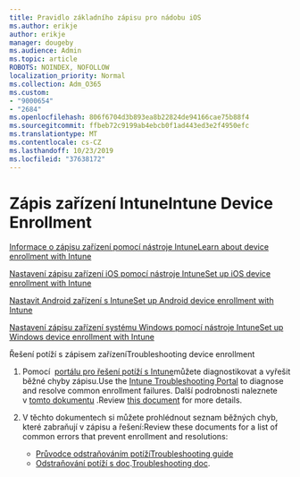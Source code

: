 ```yaml
---
title: Pravidlo základního zápisu pro nádobu iOS
ms.author: erikje
author: erikje
manager: dougeby
ms.audience: Admin
ms.topic: article
ROBOTS: NOINDEX, NOFOLLOW
localization_priority: Normal
ms.collection: Adm_O365
ms.custom:
- "9000654"
- "2684"
ms.openlocfilehash: 806f6704d3b893ea8b22824de94166cae75b88f4
ms.sourcegitcommit: ffbeb72c9199ab4ebcb0f1ad443ed3e2f4950efc
ms.translationtype: MT
ms.contentlocale: cs-CZ
ms.lasthandoff: 10/23/2019
ms.locfileid: "37638172"
---
```

# <a name="intune-device-enrollment"></a><span data-ttu-id="c6ff8-102">Zápis zařízení Intune</span><span class="sxs-lookup"><span data-stu-id="c6ff8-102">Intune Device Enrollment</span></span>

[<span data-ttu-id="c6ff8-103">Informace o zápisu zařízení pomocí nástroje Intune</span><span class="sxs-lookup"><span data-stu-id="c6ff8-103">Learn about device enrollment with Intune</span></span>](https://docs.microsoft.com/intune/enrollment/device-enrollment)

[<span data-ttu-id="c6ff8-104">Nastavení zápisu zařízení iOS pomocí nástroje Intune</span><span class="sxs-lookup"><span data-stu-id="c6ff8-104">Set up iOS device enrollment with Intune</span></span>](https://docs.microsoft.com/intune/enrollment/ios-enroll)

[<span data-ttu-id="c6ff8-105">Nastavit Android zařízení s Intune</span><span class="sxs-lookup"><span data-stu-id="c6ff8-105">Set up Android device enrollment with Intune</span></span>](https://docs.microsoft.com/intune/android-enroll)

[<span data-ttu-id="c6ff8-106">Nastavení zápisu zařízení systému Windows pomocí nástroje Intune</span><span class="sxs-lookup"><span data-stu-id="c6ff8-106">Set up Windows device enrollment with Intune</span></span>](https://docs.microsoft.com/intune/windows-enroll)

<span data-ttu-id="c6ff8-107">Řešení potíží s zápisem zařízení</span><span class="sxs-lookup"><span data-stu-id="c6ff8-107">Troubleshooting device enrollment</span></span>

1. <span data-ttu-id="c6ff8-108">Pomocí  [portálu pro řešení potíží s Intune](https://devicemanagement.microsoft.com/#blade/Microsoft_Intune_DeviceSettings/TroubleshootBlade)můžete diagnostikovat a vyřešit běžné chyby zápisu.</span><span class="sxs-lookup"><span data-stu-id="c6ff8-108">Use the [Intune Troubleshooting Portal](https://devicemanagement.microsoft.com/#blade/Microsoft_Intune_DeviceSettings/TroubleshootBlade) to diagnose and resolve common enrollment failures.</span></span> <span data-ttu-id="c6ff8-109">Další podrobnosti naleznete v [tomto dokumentu](https://docs.microsoft.com/intune/help-desk-operators) .</span><span class="sxs-lookup"><span data-stu-id="c6ff8-109">Review [this document](https://docs.microsoft.com/intune/help-desk-operators) for more details.</span></span>

2. <span data-ttu-id="c6ff8-110">V těchto dokumentech si můžete prohlédnout seznam běžných chyb, které zabraňují v zápisu a řešení:</span><span class="sxs-lookup"><span data-stu-id="c6ff8-110">Review these documents for a list of common errors that prevent enrollment and resolutions:</span></span>
    - [<span data-ttu-id="c6ff8-111">Průvodce odstraňováním potíží</span><span class="sxs-lookup"><span data-stu-id="c6ff8-111">Troubleshooting guide</span></span>](https://support.microsoft.com/help/4469913/troubleshooting-windows-device-enrollment-problems-in-microsoft-intune)
    - <span data-ttu-id="c6ff8-112">[Odstraňování potíží s doc](https://docs.microsoft.com/intune/troubleshoot-device-enrollment-in-intune).</span><span class="sxs-lookup"><span data-stu-id="c6ff8-112">[Troubleshooting doc](https://docs.microsoft.com/intune/troubleshoot-device-enrollment-in-intune).</span></span>
